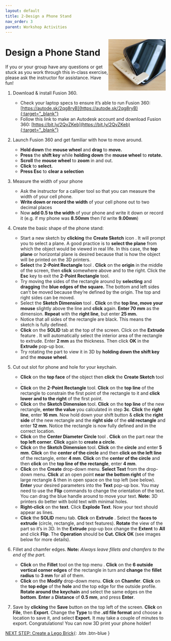 ```yaml
---
layout: default
title: 2-Design a Phone Stand
nav_order: 3
parent: Workshop Activities
---
```


<img src="images/act-2/0.png" alt="" style="float:right;width:180px;">

# Design a Phone Stand

If you or your group have any questions or get stuck as you work through this in-class exercise, please ask the instructor for assistance.  Have fun!

1.  Download & install Fusion 360.
    -   Check your laptop specs to ensure it’s able to run Fusion 360: [https://autode.sk/2qg8ryB](https://autode.sk/2qg8ryB){:target="_blank"}
    -   Follow this link to make an Autodesk account and download Fusion 360: [https://bit.ly/2QvZKeb](https://bit.ly/2QvZKeb){:target="_blank"}
2.  Launch Fusion 360 and get familiar with how to move around.
    -   **Hold down** the **mouse wheel** and **drag** to **move.**
    -   **Press** the **shift key** while **holding down** the **mouse wheel** to **rotate.**
    
    <img src="images/act-2/" alt="" style="float:right;width:180px;">
    
    -   **Scroll** the **mouse wheel** to **zoom** in and out.
    -   **Click** to **select.**
    -   **Press Esc** to **clear a selection**
3.  Measure the width of your phone
    -   Ask the instructor for a calliper tool so that you can measure the width of your cell phone.
    -   **Write down or record the width** of your cell phone out to two decimal places
    -   Now **add 0.5 to the width** of your phone and write it down or record it (e.g. if my phone was **8.50mm** then I’d write **9.00mm**)

    <img src="images/act-2/" alt="" style="float:right;width:180px;">

4.  Create the basic shape of the phone stand:
    -   Start a new sketch by **clicking** the **Create Sketch** icon <img src="images/act-2/" alt="" style="float:right;width:180px;">. It will prompt you to select a plane. A good practice is to **select the plane** from which the object would be viewed in real life. In this case, the **top plane** or horizontal plane is desired because that is how the object will be printed on the 3D printers.
    
    <img src="images/act-2/" alt="" style="float:right;width:180px;">
    
    -   **Select** the **2-Point Rectangle** tool <img src="images/act-2/" alt="" style="float:right;width:180px;">. **Click** on the **origin** in the middle of the screen, then **click** somewhere above and to the right. Click the **Esc** key to exit the **2-Point Rectangle** tool.
    -   Try moving the sides of the rectangle around by **selecting** and **dragging** the **blue edges of the square.** The bottom and left sides can’t be moved because they’re defined by the origin. The top and right sides can be moved.
    -   Select the **Sketch Dimension** tool <img src="images/act-2/" alt="" style="float:right;width:180px;">. **Click** on the **top line, move your mouse** slightly above the line and **click** again. **Enter 70 mm** as the dimension. **Repeat** with the **right line**, but enter **25 mm.**
    -   Notice that all sides of the rectangle are black. This means the sketch is fully defined.
    -   **Click** on the **SOLID** tab at the top of the screen. Click on the **Extrude** feature <img src="images/act-2/" alt="" style="float:right;width:180px;">. It will automatically select the interior area of the rectangle to extrude. Enter **2 mm** as the thickness. Then click **OK** in the **Extrude** pop-up box.
    -   Try rotating the part to view it in 3D by **holding down the shift key** and the **mouse wheel**.
    
    <img src="images/act-2/" alt="" style="float:right;width:180px;">
    <img src="images/act-2/" alt="" style="float:right;width:180px;">
    
5.  Cut out slot for phone and hole for your keychain.
    -   **Click** on the **top face** of the object then **click** the **Create Sketch** tool <img src="images/act-2/" alt="" style="float:right;width:180px;">.
    -   **Click** on the **2-Point Rectangle** tool. **Click** on the **top line** of the rectangle to constrain the first point of the rectangle to it and **click lower and to the right** of the first point.
    -   **Click** on the **Sketch Dimension** tool. **Click** on the **top line** of the new rectangle, **enter the value** you calculated in step **3c**. **Click** the **right line**, enter **16 mm**. Now hold down your shift button & **click** the **right side** of the new rectangle and the **right side** of the **old rectangle** and enter **12 mm**. Notice the rectangle is now fully defined and in the correct location.
    
    <img src="images/act-2/" alt="" style="float:right;width:180px;">
    <img src="images/act-2/" alt="" style="float:right;width:180px;">
    
    -   **Click** on the **Center Diameter Circle** tool <img src="images/act-2/" alt="" style="float:right;width:180px;">. **Click** on the part near the **top left corner**. **Click** again to **create a circle**.
    
    <img src="images/act-2/" alt="" style="float:right;width:180px;">
    
    -   **Click** on the **Sketch Dimension** tool. **Click** on the **circle** and enter **5 mm**. **Click** on the **center of the circle** and then **click on the left line** of the rectangle, enter **4 mm**. **Click** on the **center of the circle** and then **click** on the **top line of the rectangle**, enter **4 mm**.
    
    <img src="images/act-2/" alt="" style="float:right;width:180px;">
    
    -   **Click** on the **Create** drop-down menu. **Select Text** from the drop-down menu. **Click** at an open point **near the bottom right** of the large rectangle & then in open space on the top left (see below). **Enter** your desired parameters into the **Text** pop-up box. You may need to use the **Flip** commands to change the orientation of the text. You can drag the blue handle around to move your text. **Note:** 3D printers do better with bold text with minimal holes.
    -   **Right-click** on the **text**. Click **Explode Text**. Now your text should appear as lines.
    -   **Click** the **SOLID** menu tab. **Click** on **Extrude** <img src="images/act-2/" alt="" style="float:right;width:180px;">. Select the **faces to extrude** (circle, rectangle, and text features). **Rotate** the view of the part so it’s in 3D. In the **Extrude** pop-up box change the **Extent** to **All** and click **Flip**. The **Operation** should be **Cut. Click OK** (see images below for more details).
6.  Fillet and chamfer edges. **Note:** _Always leave fillets and chamfers to the end of the part._
    -   **Click** on the **Fillet** tool on the top menu <img src="images/act-2/" alt="" style="float:right;width:180px;">. **Click** on the **6 outside vertical corner edges** of the rectangle in turn and **change** the **fillet radius** to **3 mm** for all of them.
    -   **Click** on the **Modify** drop-down menu. **Click** on **Chamfer**. **Click** on the **top edge** of the **hole** and the top edge for the outside profile. **Rotate around the keychain** and select the same edges on the **bottom**. **Enter** a **Distance** of **0.5 mm**, and press **Enter**.
    
    <img src="images/act-2/" alt="" style="float:right;width:180px;">
    <img src="images/act-2/" alt="" style="float:right;width:180px;">
    
7.  Save by **clicking** the **Save** button on the top left of the screen. **Click** on **File**, then **Export**. Change the **Type** to the **.stl file format** and choose a location to save it, and select **Export.** It may take a couple of minutes to export. Congratulations! You can now 3D print your phone holder!
    
    <img src="images/act-2/" alt="" style="float:right;width:180px;">
    <img src="images/act-2/" alt="" style="float:right;width:180px;">

[NEXT STEP: Create a Lego Brick](act-3.html){: .btn .btn-blue }

